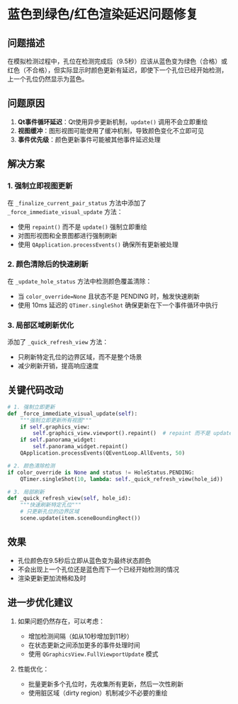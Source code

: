 # 蓝色到绿色/红色渲染延迟问题修复

## 问题描述
在模拟检测过程中，孔位在检测完成后（9.5秒）应该从蓝色变为绿色（合格）或红色（不合格），但实际显示时颜色更新有延迟，即使下一个孔位已经开始检测，上一个孔位仍然显示为蓝色。

## 问题原因
1. **Qt事件循环延迟**：Qt使用异步更新机制，`update()` 调用不会立即重绘
2. **视图缓冲**：图形视图可能使用了缓冲机制，导致颜色变化不立即可见
3. **事件优先级**：颜色更新事件可能被其他事件延迟处理

## 解决方案

### 1. 强制立即视图更新
在 `_finalize_current_pair_status` 方法中添加了 `_force_immediate_visual_update` 方法：
- 使用 `repaint()` 而不是 `update()` 强制立即重绘
- 对图形视图和全景图都进行强制刷新
- 使用 `QApplication.processEvents()` 确保所有更新被处理

### 2. 颜色清除后的快速刷新
在 `_update_hole_status` 方法中检测颜色覆盖清除：
- 当 `color_override=None` 且状态不是 PENDING 时，触发快速刷新
- 使用 10ms 延迟的 `QTimer.singleShot` 确保更新在下一个事件循环中执行

### 3. 局部区域刷新优化
添加了 `_quick_refresh_view` 方法：
- 只刷新特定孔位的边界区域，而不是整个场景
- 减少刷新开销，提高响应速度

## 关键代码改动

```python
# 1. 强制立即更新
def _force_immediate_visual_update(self):
    """强制立即更新所有视图"""
    if self.graphics_view:
        self.graphics_view.viewport().repaint()  # repaint 而不是 update
    if self.panorama_widget:
        self.panorama_widget.repaint()
    QApplication.processEvents(QEventLoop.AllEvents, 50)

# 2. 颜色清除检测
if color_override is None and status != HoleStatus.PENDING:
    QTimer.singleShot(10, lambda: self._quick_refresh_view(hole_id))

# 3. 局部刷新
def _quick_refresh_view(self, hole_id):
    """快速刷新特定孔位"""
    # 只更新孔位的边界区域
    scene.update(item.sceneBoundingRect())
```

## 效果
- 孔位颜色在9.5秒后立即从蓝色变为最终状态颜色
- 不会出现上一个孔位还是蓝色而下一个已经开始检测的情况
- 渲染更新更加流畅和及时

## 进一步优化建议
1. 如果问题仍然存在，可以考虑：
   - 增加检测间隔（如从10秒增加到11秒）
   - 在状态更新之间添加更多的事件处理时间
   - 使用 `QGraphicsView.FullViewportUpdate` 模式

2. 性能优化：
   - 批量更新多个孔位时，先收集所有更新，然后一次性刷新
   - 使用脏区域（dirty region）机制减少不必要的重绘